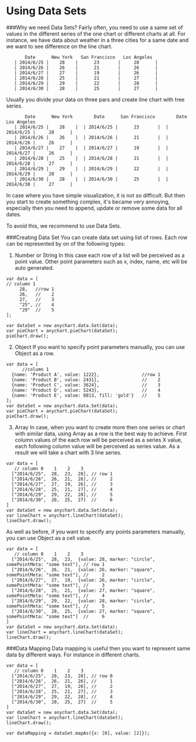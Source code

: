 Using Data Sets
===============

###Why we need Data Sets?
Fairly often, you need to use a same set of values in the different series of the one chart or different charts at all.
For instance, we have data about weather in a three cities for a same date and we want to see difference on the line chart.
```
       Date      New York   San Francisco   Los Angeles  
   | 2014/6/25 |    28    |      23       |     28      |
   | 2014/6/26 |    26    |      21       |     26      |
   | 2014/6/27 |    27    |      19       |     26      |
   | 2014/6/28 |    25    |      21       |     27      |
   | 2014/6/29 |    29    |      22       |     28      |
   | 2014/6/30 |    28    |      25       |     27      |
```

Usually you divide your data on three pars and create line chart with tree series.
```
       Date      New York        Date      San Francisco        Date      Los Angeles 
   | 2014/6/25 |    28    |  | 2014/6/25 |      23       |  | 2014/6/25 |     28      |
   | 2014/6/26 |    26    |  | 2014/6/26 |      21       |  | 2014/6/26 |     26      |
   | 2014/6/27 |    27    |  | 2014/6/27 |      19       |  | 2014/6/27 |     26      |
   | 2014/6/28 |    25    |  | 2014/6/28 |      21       |  | 2014/6/28 |     27      |
   | 2014/6/29 |    29    |  | 2014/6/29 |      22       |  | 2014/6/29 |     28      |
   | 2014/6/30 |    28    |  | 2014/6/30 |      25       |  | 2014/6/30 |     27      | 
```
In case where you have simple visualization, it is not so difficult. 
But then you start to create something complex, it's became very annoying, 
especially then you need to append, update or remove some data for all dates.
  
To avoid this, we recommend to use Data Sets.

###Creating Data Set
You can create data set using list of rows.
Each row can be represented by on of the following types:
1. Number or String
In this case each row of a list will be perceived as a point value.
Other point parameters such as x, index, name, etc will be auto generated.
```
var data = [
// column 1
     28,   //row 1
     26,   //    2
     27,   //    3
     "25", //    4
     "29"  //    5
];

var dataSet = new anychart.data.Set(data);
var pieChart = anychart.pieChart(dataSet);
pieChart.draw();
```  

2. Object
If you want to specify point parameters manually, you can use Object as a row.
```
var data = [
      //column 1
  {name: 'Product A', value: 1222},                //row 1
  {name: 'Product B', value: 2431},                //    2
  {name: 'Product C', value: 3624},                //    3
  {name: 'Product D', value: 5243},                //    4
  {name: 'Product E', value: 8813, fill: 'gold'}   //    5
];
var dataSet = new anychart.data.Set(data);
var pieChart = anychart.pieChart(dataSet);
pieChart.draw();
```
3. Array
In case, when you want to create more then one series or chart with similar data, using Array as a row is the best way to achieve.
First column values of the each row will be perceived as a series X value, each following column value will be perceived as series value.
As a result we will take a chart with 3 line series.

```
var data = [ 
   // column 0    1    2    3
  ["2014/6/25",  28,  23,  28], // row 1
  ["2014/6/26",  26,  21,  26], //     2
  ["2014/6/27",  27,  19,  26], //     3
  ["2014/6/28",  25,  21,  27], //     4
  ["2014/6/29",  29,  22,  28], //     5
  ["2014/6/30",  28,  25,  27]  //     6
]
var dataSet = new anychart.data.Set(data);
var lineChart = anychart.lineChart(dataSet);
lineChart.draw();
```

As well as before, if you want to specify any points parameters manually, you can use Object as a cell value.
```
var data = [ 
   // column 0    1    2    3
  ["2014/6/25",  28,  23,  {value: 28, marker: "circle", somePointMeta: "some text"], // row 1
  ["2014/6/26",  26,  21,  {value: 26, marker: "square", somePointMeta: "some text"], //     2
  ["2014/6/27",  27,  19,  {value: 26, marker: "circle", somePointMeta: "some text"], //     3
  ["2014/6/28",  25,  21,  {value: 27, marker: "square", somePointMeta: "some text"], //     4
  ["2014/6/29",  29,  22,  {value: 28, marker: "circle", somePointMeta: "some text"], //     5
  ["2014/6/30",  28,  25,  {value: 27, marker: "square", somePointMeta: "some text"]  //     6
]
var dataSet = new anychart.data.Set(data);
var lineChart = anychart.lineChart(dataSet);
lineChart.draw();
```


###Data Mapping
Data mapping is useful then you want to represent same data by different ways.
For instance in different charts.
```
var data = [ 
   // column 0    1    2    3
  ["2014/6/25",  28,  23,  28], // row 0
  ["2014/6/26",  26,  21,  26], //     1
  ["2014/6/27",  27,  19,  26], //     2
  ["2014/6/28",  25,  21,  27], //     3
  ["2014/6/29",  29,  22,  28], //     4
  ["2014/6/30",  28,  25,  27]  //     5
]
var dataSet = new anychart.data.Set(data);
var lineChart = anychart.lineChart(dataSet);
lineChart.draw();

var dataMapping = dataSet.mapAs({x: [0], value: [2]});
```

















